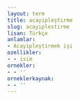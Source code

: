 ```yaml
---
layout: term
title: acayipleştirme
slug: acayiplestirme
lisan: Türkçe
anlamlar:
- Acayipleştirmek işi
ozellikler:
- - isim
ornekler:
- - ''
orneklerkaynak:
- - ''
---
```

